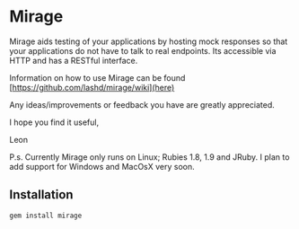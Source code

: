 Mirage
======
Mirage aids testing of your applications by hosting mock responses so that your applications do not have to talk to real endpoints. Its accessible via HTTP and has a RESTful interface.   
  
Information on how to use Mirage can be found [https://github.com/lashd/mirage/wiki](here)   

Any ideas/improvements or feedback you have are greatly appreciated.

I hope you find it useful,  

Leon

P.s. Currently Mirage only runs on Linux; Rubies 1.8, 1.9 and JRuby. I plan to add support for Windows and MacOsX very soon.

Installation
------------
    gem install mirage 
 